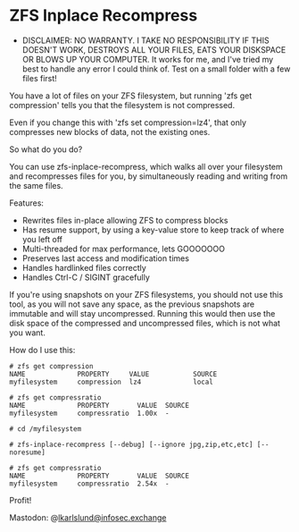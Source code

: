 # ZFS Inplace Recompress

* DISCLAIMER: NO WARRANTY. I TAKE NO RESPONSIBILITY IF THIS DOESN'T WORK, DESTROYS ALL YOUR FILES, EATS YOUR DISKSPACE OR BLOWS UP YOUR COMPUTER. It works for me, and I've tried my best to handle any error I could think of. Test on a small folder with a few files first!

You have a lot of files on your ZFS filesystem, but running 'zfs get compression' tells you that the filesystem is not compressed.

Even if you change this with 'zfs set compression=lz4', that only compresses new blocks of data, not the existing ones.

So what do you do?

You can use zfs-inplace-recompress, which walks all over your filesystem and recompresses files for you, by simultaneously reading and writing from the same files.

Features:
- Rewrites files in-place allowing ZFS to compress blocks
- Has resume support, by using a key-value store to keep track of where you left off
- Multi-threaded for max performance, lets GOOOOOOO
- Preserves last access and modification times
- Handles hardlinked files correctly
- Handles Ctrl-C / SIGINT gracefully

If you're using snapshots on your ZFS filesystems, you should not use this tool, as you will not save any space, as the previous snapshots are immutable and will stay uncompressed. Running this would then use the disk space of the compressed and uncompressed files, which is not what you want.

How do I use this:

```
# zfs get compression
NAME             PROPERTY     VALUE           SOURCE
myfilesystem     compression  lz4             local

# zfs get compressratio
NAME             PROPERTY       VALUE  SOURCE
myfilesystem     compressratio  1.00x  -

# cd /myfilesystem

# zfs-inplace-recompress [--debug] [--ignore jpg,zip,etc,etc] [--noresume]

# zfs get compressratio
NAME             PROPERTY       VALUE  SOURCE
myfilesystem     compressratio  2.54x  -
```

Profit! 

Mastodon: @lkarlslund@infosec.exchange